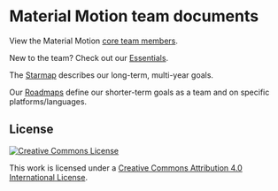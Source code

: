 # Material Motion team documents

View the Material Motion [core team members](https://github.com/orgs/material-motion/teams/core-team).

New to the team? Check out our [Essentials](essentials.md).

The [Starmap](https://material-motion.gitbooks.io/material-motion-starmap/content/) describes our long-term, multi-year goals.

Our [Roadmaps](roadmaps/) define our shorter-term goals as a team and on specific platforms/languages.

## License

[![Creative Commons License](https://i.creativecommons.org/l/by/4.0/88x31.png)](http://creativecommons.org/licenses/by/4.0/)

This work is licensed under a [Creative Commons Attribution 4.0 International License](http://creativecommons.org/licenses/by/4.0/).